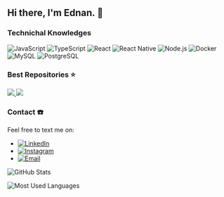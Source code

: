 ## Hi there, I'm Ednan. 👋



### Technichal Knowledges

![JavaScript](https://img.shields.io/badge/-JavaScript-333?style=flat&logo=javascript)
![TypeScript](https://img.shields.io/badge/-TypeScript-333?style=flat&logo=typescript)
![React](https://img.shields.io/badge/-React-333?style=flat&logo=react)
![React Native](https://img.shields.io/badge/-React%20Native-333?style=flat&logo=react&logoColor=8257e5)
![Node.js](https://img.shields.io/badge/-Node.js-333?style=flat&logo=node.js)
![Docker](https://img.shields.io/badge/-Docker-333?style=flat&logo=docker)
![MySQL](https://img.shields.io/badge/-MySQL-333?style=flat&logo=mysql)
![PostgreSQL](https://img.shields.io/badge/-PostgreSQL-333?style=flat&logo=postgresql)

### Best Repositories :star:

<a href="https://github.com/ednan-dias/mysql-comandos">
  <img src="https://github-readme-stats.vercel.app/api/pin/?username=ednan-dias&repo=mysql-comandos&theme=algolia" />
</a>
<a href="https://github.com/ednan-dias/git-comandos">
  <img src="https://github-readme-stats.vercel.app/api/pin/?username=ednan-dias&repo=git-comandos&theme=algolia" />
</a>

### Contact :phone:

Feel free to text me on:

- [![LinkedIn](https://img.shields.io/badge/-LinkedIn-0077B5?style=flat&logo=linkedin)](https://www.linkedin.com/in/ednandias/)
- [![Instagram](https://img.shields.io/badge/-Instagram-D62976?style=flat&logo=instagram&logoColor=white)](https://www.instagram.com/ednan.dias/)
- [![Email](https://img.shields.io/badge/-Email-D14836?style=flat&logo=gmail&logoColor=white)](mailto:ednan.741@gmail.com)



































































































































































































































































































































































































































































































































































































































































































































































































































































































































































































































































































![GitHub Stats](https://github-readme-stats.vercel.app/api?username=ednan-dias&show_icons=true&theme=radical)

![Most Used Languages](https://github-readme-stats.vercel.app/api/top-langs/?username=ednan-dias&layout=compact&theme=radical)

